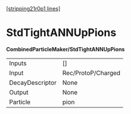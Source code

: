 [[stripping21r0p1 lines]](./stripping21r0p1-index)

# StdTightANNUpPions

**CombinedParticleMaker/StdTightANNUpPions**

|                 |                    |
|-----------------|--------------------|
| Inputs          | []               |
| Input           | Rec/ProtoP/Charged |
| DecayDescriptor | None               |
| Output          | None               |
| Particle        | pion               |
